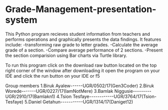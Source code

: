 # Grade-Management-presentation-system

This Python program recieves student information from teachers and performs operations and graphically presents the data findings.
  It features include: -transforming raw grade to letter grades.
                       -Calculate the average grade of a section.
                       -Compare average performance of 2 sections.
                       -Present the section comparision using Bar charts via Turtle library.

To run this program click on the download raw button located on the top right corner of the window after downloading it open the program on your IDE and click the run button on your IDE or f5



Group members 
1.Biruk Ayalew------UGR/0502/17(Gen3Coder)
2.Biruk Worede-------UGR/0227/17(IamNotMere)
3.Bamlak Niggusie---------UGR/2910/17(Bamlakn1)
4.Tsion Tesfaye------------UGR/3764/17(Tsion-Tesfaye)
5.Daniel Getahun-----------UGR/1314/17(Daniget12)
              
   
